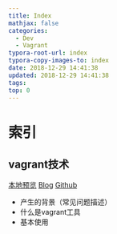 ```yaml
---
title: Index
mathjax: false
categories:
  - Dev
  - Vagrant
typora-root-url: index
typora-copy-images-to: index
date: 2018-12-29 14:41:38
updated: 2018-12-29 14:41:38
tags:
top: 0
---
```



# 索引 
 
## vagrant技术 
[本地预览](vagrant技术.md)    [Blog](http://blog.kuma8866.top/posts/1535111454/)     [Github](https://github.com/KumaDocCenter/Vagrant/blob/master/doc/md/vagrant技术.md)
 
  * 产生的背景（常见问题描述）
  * 什么是vagrant工具
  * 基本使用
 
